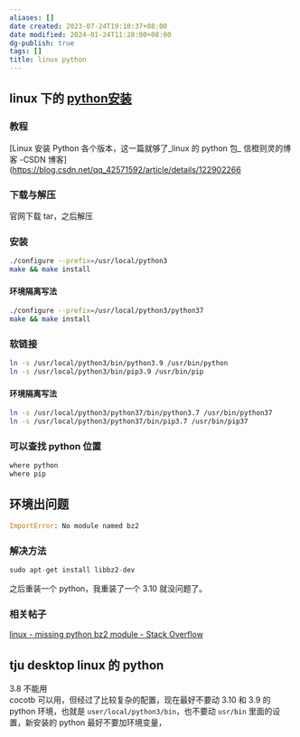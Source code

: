 ```yaml
---
aliases: []
date created: 2023-07-24T19:10:37+08:00
date modified: 2024-01-24T11:28:00+08:00
dg-publish: true
tags: []
title: linux python
---
```


## linux 下的 [python安装](../../../../编程语言和语法/python/python环境配置/python软件安装.md)
### 教程
[Linux 安装 Python 各个版本，这一篇就够了\_linux 的 python 包\_ 信橙则灵的博客 -CSDN 博客](https://blog.csdn.net/qq_42571592/article/details/122902266
### 下载与解压
官网下载 tar，之后解压
### 安装
```sh
./configure --prefix=/usr/local/python3 
make && make install
```
#### 环境隔离写法
```sh
./configure --prefix=/usr/local/python3/python37 
make && make install
```
### 软链接
```sh
ln -s /usr/local/python3/bin/python3.9 /usr/bin/python 
ln -s /usr/local/python3/bin/pip3.9 /usr/bin/pip
```
#### 环境隔离写法
```sh
ln -s /usr/local/python3/python37/bin/python3.7 /usr/bin/python37 
ln -s /usr/local/python3/python37/bin/pip3.7 /usr/bin/pip37
```
### 可以查找 python 位置
```sh
where python 
where pip
```
## 环境出问题
```python
ImportError: No module named bz2
```
### 解决方法
```python
sudo apt-get install libbz2-dev
```
之后重装一个 python，我重装了一个 3.10 就没问题了。
### 相关帖子
[linux - missing python bz2 module - Stack Overflow](https://stackoverflow.com/questions/12806122/missing-python-bz2-module)
## tju desktop linux 的 python
3.8 不能用  
cocotb 可以用，但经过了比较复杂的配置，现在最好不要动 3.10 和 3.9 的 python 环境，也就是 `user/local/python3/bin`，也不要动 `usr/bin` 里面的设置，新安装的 python 最好不要加环境变量，